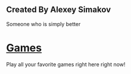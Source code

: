 ## Created By Alexey Simakov
Someone who is simply better
# [Games](https://gatorgamer.github.io/games)

Play all your favorite games right here right now!

